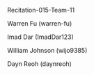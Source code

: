 Recitation-015-Team-11 

Warren Fu (warren-fu)

Imad Dar (ImadDar123)

William Johnson (wijo9385)

Dayn Reoh (daynreoh)
